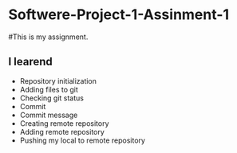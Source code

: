 # Softwere-Project-1-Assinment-1
#This is my assignment.

## I learend
- Repository initialization
- Adding files to git
- Checking git status
- Commit
- Commit message
- Creating remote repository
- Adding remote repository
- Pushing my local to remote repository

